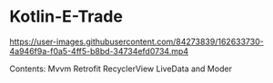 # Kotlin-E-Trade
 


https://user-images.githubusercontent.com/84273839/162633730-4a946f9a-f0a5-4ff5-b8bd-34734efd0734.mp4

Contents:
Mvvm
Retrofit
RecyclerView
LiveData
and Moder
